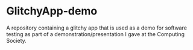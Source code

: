 # GlitchyApp-demo
A repository containing a glitchy app that is used as a demo for software testing as part of a demonstration/presentation I gave at the Computing Society.
